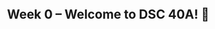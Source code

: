 ---
    title: Week 0 – Welcome to DSC 40A! 👋
    weekNumber: 0
    days:
      - date: 2021-9-23
        events:
          "**LEC 1**{: .label .label-lecture } [Introduction, Learning From Data](resources/lecture/lec01.pdf)":
            "[C1, P1-5](resources/notes/notes_chapter_1.pdf#page=1)"
---